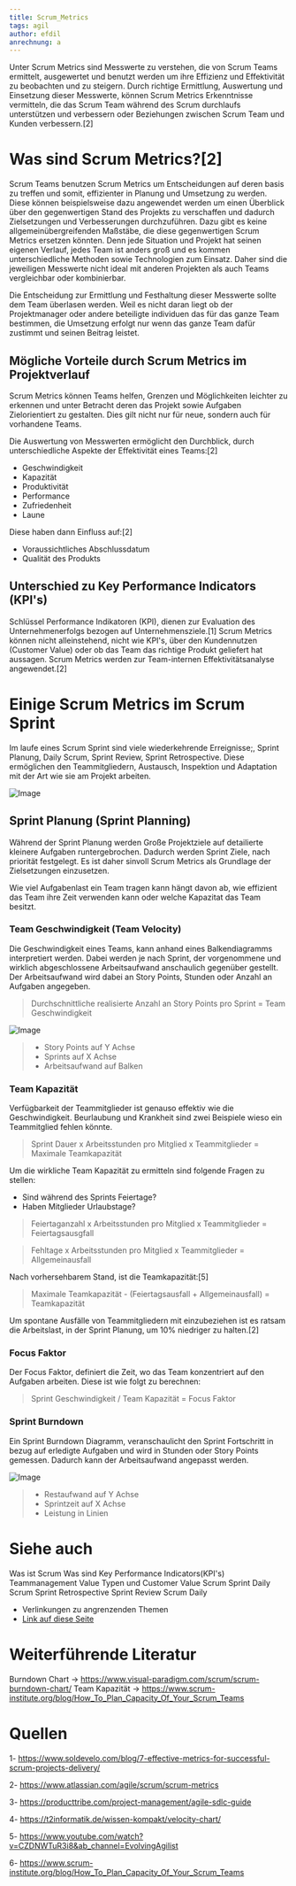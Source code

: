 ```yaml
---
title: Scrum_Metrics
tags: agil
author: efdil
anrechnung: a
---
```


Unter Scrum Metrics sind Messwerte zu verstehen, die von Scrum Teams ermittelt, ausgewertet und benutzt werden um ihre Effizienz und Effektivität zu beobachten und zu steigern. Durch richtige Ermittlung, Auswertung und Einsetzung dieser Messwerte, können Scrum Metrics Erkenntnisse vermitteln, die das Scrum Team während des Scrum durchlaufs unterstützen und verbessern oder Beziehungen zwischen Scrum Team und Kunden verbessern.[2]

# Was sind Scrum Metrics?[2]
Scrum Teams benutzen Scrum Metrics um Entscheidungen auf deren basis zu treffen und somit, effizienter in Planung und Umsetzung zu werden. Diese können beispielsweise dazu angewendet werden um einen Überblick über den gegenwertigen Stand des Projekts zu verschaffen und dadurch Zielsetzungen und Verbesserungen durchzuführen. Dazu gibt es keine allgemeinübergreifenden Maßstäbe, die diese gegenwertigen Scrum Metrics ersetzen könnten. Denn jede Situation und Projekt hat seinen eigenen Verlauf, jedes Team ist anders groß und es kommen unterschiedliche Methoden sowie Technologien zum Einsatz. Daher sind die jeweiligen Messwerte nicht ideal mit anderen Projekten als auch Teams vergleichbar oder kombinierbar.

Die Entscheidung zur Ermittlung und Festhaltung dieser Messwerte sollte dem Team überlasen werden. Weil es nicht daran liegt ob der Projektmanager oder andere beteiligte individuen das für das ganze Team bestimmen, die Umsetzung erfolgt nur wenn das ganze Team dafür zustimmt und seinen Beitrag leistet.



## Mögliche Vorteile durch Scrum Metrics im Projektverlauf

Scrum Metrics können Teams helfen, Grenzen und Möglichkeiten leichter zu erkennen und unter Betracht deren das Projekt sowie Aufgaben Zielorientiert zu gestalten. Dies gilt nicht nur für neue, sondern auch für vorhandene Teams.

Die Auswertung von Messwerten ermöglicht den Durchblick, durch unterschiedliche Aspekte der Effektivität eines Teams:[2]

- Geschwindigkeit
- Kapazität
- Produktivität
- Performance
- Zufriedenheit
- Laune

Diese haben dann Einfluss auf:[2]
- Voraussichtliches Abschlussdatum
- Qualität des Produkts

## Unterschied zu Key Performance Indicators (KPI's)

Schlüssel Performance Indikatoren (KPI), dienen zur Evaluation des Unternehmenerfolgs bezogen auf Unternehmensziele.[1] Scrum Metrics können nicht alleinstehend, nicht wie KPI's, über den Kundennutzen (Customer Value) oder ob das Team das richtige Produkt geliefert hat aussagen. Scrum Metrics werden zur Team-internen Effektivitätsanalyse angewendet.[2]


# Einige Scrum Metrics im Scrum Sprint

Im laufe eines Scrum Sprint sind viele wiederkehrende Erreignisse;, Sprint Planung, Daily Scrum, Sprint Review, Sprint Retrospective. Diese ermöglichen den Teammitgliedern, Austausch, Inspektion und Adaptation mit der Art wie sie am Projekt arbeiten.

![Image](/kb/Scrum_Metrics/Scrum_Sprint_Scrum_Metrics_01.jpg)

## Sprint Planung (Sprint Planning)
Während der Sprint Planung werden Große Projektziele auf detailierte kleinere Aufgaben runtergebrochen. Dadurch werden Sprint Ziele, nach priorität festgelegt. Es ist daher sinvoll Scrum Metrics als Grundlage der Zielsetzungen einzusetzen.

Wie viel Aufgabenlast ein Team tragen kann hängt davon ab, wie effizient das Team ihre Zeit verwenden kann oder welche Kapazitat das Team besitzt.

### Team Geschwindigkeit (Team Velocity)

Die Geschwindigkeit eines Teams, kann anhand eines Balkendiagramms interpretiert werden. Dabei werden je nach Sprint, der vorgenommene und wirklich abgeschlossene Arbeitsaufwand anschaulich gegenüber gestellt. Der Arbeitsaufwand wird dabei an Story Points, Stunden oder Anzahl an Aufgaben angegeben.
> Durchschnittliche realisierte Anzahl an Story Points pro Sprint = Team Geschwindigkeit 

 ![Image](/kb/Scrum_Metrics/Team_Velocity_Scrum_Metrics_02.jpg)

>    - Story Points auf Y Achse
>    - Sprints auf X Achse
>    - Arbeitsaufwand auf Balken

### Team Kapazität
Verfügbarkeit der Teammitglieder ist genauso effektiv wie die Geschwindigkeit. Beurlaubung und Krankheit sind zwei Beispiele wieso ein Teammitglied fehlen könnte. 
> Sprint Dauer x Arbeitsstunden pro Mitglied x Teammitglieder = Maximale Teamkapazität

Um die wirkliche Team Kapazität zu ermitteln sind folgende Fragen zu stellen:
- Sind während des Sprints Feiertage?
- Haben Mitglieder Urlaubstage?
> Feiertaganzahl x Arbeitsstunden pro Mitglied x Teammitglieder = Feiertagsausgfall

> Fehltage x Arbeitsstunden pro Mitglied x Teammitglieder = Allgemeinausfall

Nach vorhersehbarem Stand, ist die Teamkapazität:[5]

> Maximale Teamkapazität - (Feiertagsausfall + Allgemeinausfall) = Teamkapazität

Um spontane Ausfälle von Teammitgliedern mit einzubeziehen ist es ratsam die Arbeitslast, in der Sprint Planung, um 10% niedriger zu halten.[2]

### Focus Faktor
Der Focus Faktor, definiert die Zeit, wo das Team konzentriert auf den Aufgaben arbeiten. Diese ist wie folgt zu berechnen:

> Sprint Geschwindigkeit / Team Kapazität = Focus Faktor


### Sprint Burndown
Ein Sprint Burndown Diagramm, veranschaulicht den Sprint Fortschritt in bezug auf erledigte Aufgaben und wird in Stunden oder Story Points gemessen. Dadurch kann der Arbeitsaufwand angepasst werden.

![Image](/kb/Scrum_Metrics/Burndown_Chart_Scrum_Metrics_03.png)

>    - Restaufwand auf Y Achse
>    - Sprintzeit auf X Achse
>    - Leistung in Linien


# Siehe auch

Was ist Scrum
Was sind Key Performance Indicators(KPI's)
Teammanagement
Value Typen und Customer Value
Scrum Sprint
Daily Scrum
Sprint Retrospective
Sprint Review
Scrum Daily

* Verlinkungen zu angrenzenden Themen
* [Link auf diese Seite](Scrum_Metrics.md)

# Weiterführende Literatur

Burndown Chart -> https://www.visual-paradigm.com/scrum/scrum-burndown-chart/
Team Kapazität -> https://www.scrum-institute.org/blog/How_To_Plan_Capacity_Of_Your_Scrum_Teams


# Quellen

1- https://www.soldevelo.com/blog/7-effective-metrics-for-successful-scrum-projects-delivery/

2- https://www.atlassian.com/agile/scrum/scrum-metrics

3- https://producttribe.com/project-management/agile-sdlc-guide

4- https://t2informatik.de/wissen-kompakt/velocity-chart/

5- https://www.youtube.com/watch?v=CZDNWTuR3i8&ab_channel=EvolvingAgilist

6- https://www.scrum-institute.org/blog/How_To_Plan_Capacity_Of_Your_Scrum_Teams
